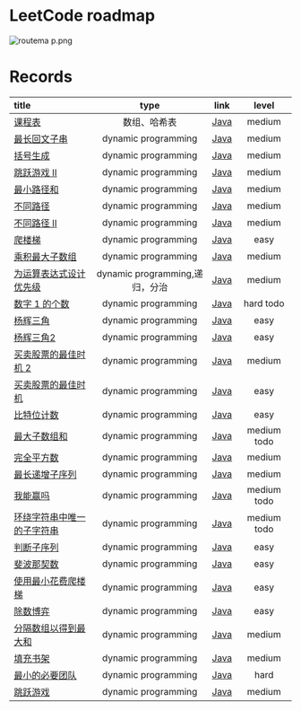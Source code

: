 # LeetCode roadmap

![routema
p.png](routemap.png)

# Records

| title                                                                                                                                               |           type            |                                                  link                                                   |     level     |
|:----------------------------------------------------------------------------------------------------------------------------------------------------|:-------------------------:|:-------------------------------------------------------------------------------------------------------:|:-------------:|
| [课程表](https://leetcode.cn/problems/course-schedule/description/?envType=problem-list-v2&envId=2cktkvj)                                              |          数组、哈希表           |          [Java](https://github.com/xiamo0/leetcodejava/blob/main/src/CourseSchedule_207.java)           |    medium     |
| [最长回文子串](https://leetcode.cn/problems/longest-palindromic-substring/description/?envType=problem-list-v2&envId=dynamic-programming)                 |    dynamic programming    |    [Java](https://github.com/xiamo0/leetcodejava/blob/main/src/dp/LongestPalindromicSubstring.java)     |    medium     |
| [括号生成](https://leetcode.cn/problems/generate-parentheses/description/?envType=problem-list-v2&envId=dynamic-programming)                            |    dynamic programming    |        [Java](https://github.com/xiamo0/leetcodejava/blob/main/src/dp/GenerateParentheses.java)         |    medium     |
| [跳跃游戏 II](https://leetcode.cn/problems/jump-game-ii/description/?envType=problem-list-v2&envId=dynamic-programming)                                 |    dynamic programming    |             [Java](https://github.com/xiamo0/leetcodejava/blob/main/src/dp/JumpGameii.java)             |    medium     |
| [最小路径和](https://leetcode.cn/problems/minimum-path-sum/description/?envType=problem-list-v2&envId=dynamic-programming)                               |    dynamic programming    |           [Java](https://github.com/xiamo0/leetcodejava/blob/main/src/dp/MinimumPathSum.java)           |    medium     |
| [不同路径](https://leetcode.cn/problems/unique-paths/description/?envType=problem-list-v2&envId=dynamic-programming)                                    |    dynamic programming    |            [Java](https://github.com/xiamo0/leetcodejava/blob/main/src/dp/UniquePaths.java)             |    medium     |
| [不同路径 II](https://leetcode.cn/problems/unique-paths/description/?envType=problem-list-v2&envId=dynamic-programming)                                 |    dynamic programming    |           [Java](https://github.com/xiamo0/leetcodejava/blob/main/src/dp/UniquePathsIi.java)            |    medium     |
| [爬楼梯](https://leetcode.cn/problems/climbing-stairs/description/?envType=problem-list-v2&envId=dynamic-programming)                                  |    dynamic programming    |           [Java](https://github.com/xiamo0/leetcodejava/blob/main/src/dp/ClimbingStairs.java)           |     easy      |
| [乘积最大子数组](https://leetcode.cn/problems/maximum-product-subarray/description/)                                                                       |    dynamic programming    |       [Java](https://github.com/xiamo0/leetcodejava/blob/main/src/dp/MaximumProductSubarray.java)       |    medium     |
| [为运算表达式设计优先级](https://leetcode.cn/problems/different-ways-to-add-parentheses/description/?envType=problem-list-v2&envId=dynamic-programming)        | dynamic programming,递归，分治 |   [Java](https://github.com/xiamo0/leetcodejava/blob/main/src/dp/DifferentWaysToAddParentheses.java)    |    medium     |
| [数字 1 的个数](https://leetcode.cn/problems/number-of-digit-one/description/?envType=problem-list-v2&envId=dynamic-programming)                         |    dynamic programming    |          [Java](https://github.com/xiamo0/leetcodejava/blob/main/src/dp/NumberOfDigitOne.java)          |    hard todo    |
| [杨辉三角](https://leetcode.cn/problems/pascals-triangle/description/?envType=problem-list-v2&envId=dynamic-programming)                                |    dynamic programming    |          [Java](https://github.com/xiamo0/leetcodejava/blob/main/src/dp/PascalsTriangle.java)           |     easy      |
| [杨辉三角2](https://leetcode.cn/problems/pascals-triangle-ii/description/?envType=problem-list-v2&envId=dynamic-programming)                            |    dynamic programming    |          [Java](https://github.com/xiamo0/leetcodejava/blob/main/src/dp/PascalsTriangle2.java)          |     easy      |
| [买卖股票的最佳时机 2](https://leetcode.cn/problems/best-time-to-buy-and-sell-stock-ii/description/?envType=problem-list-v2&envId=dynamic-programming)       |    dynamic programming    |     [Java](https://github.com/xiamo0/leetcodejava/blob/main/src/dM/BestTimeToBuyAndSellStock2.java)     |    medium     |
| [买卖股票的最佳时机](https://leetcode.cn/problems/best-time-to-buy-and-sell-stock/description/?envType=problem-list-v2&envId=dynamic-programming)            |    dynamic programming    |     [Java](https://github.com/xiamo0/leetcodejava/blob/main/src/dp/BestTimeToBuyAndSellStock.java)      |     easy      |
| [比特位计数](https://leetcode.cn/problems/counting-bits/description/?envType=problem-list-v2&envId=dynamic-programming)                                  |    dynamic programming    |            [Java](https://github.com/xiamo0/leetcodejava/blob/main/src/dp/CountingBits.java)            |     easy      |
| [最大子数组和](https://leetcode.cn/problems/maximum-subarray/description/?envType=problem-list-v2&envId=dynamic-programming)                              |    dynamic programming    |          [Java](https://github.com/xiamo0/leetcodejava/blob/main/src/dp/MaximumSubarray.java)           | medium   todo |
| [完全平方数](https://leetcode.cn/problems/perfect-squares/description/?envType=problem-list-v2&envId=dynamic-programming)                                |    dynamic programming    |           [Java](https://github.com/xiamo0/leetcodejava/blob/main/src/dp/PerfectSquares.java)           |    medium     |
| [最长递增子序列](https://leetcode.cn/problems/longest-increasing-subsequence/description/?envType=problem-list-v2&envId=dynamic-programming)               |    dynamic programming    |    [Java](https://github.com/xiamo0/leetcodejava/blob/main/src/dp/LongestIncreasingSubsequence.java)    |    medium     |
| [我能赢吗](https://leetcode.cn/problems/can-i-win/description/?envType=problem-list-v2&envId=dynamic-programming)                                       |    dynamic programming    |              [Java](https://github.com/xiamo0/leetcodejava/blob/main/src/dp/CanIWin.java)               | medium   todo |
| [环绕字符串中唯一的子字符串](https://leetcode.cn/problems/unique-substrings-in-wraparound-string/description/?envType=problem-list-v2&envId=dynamic-programming) |    dynamic programming    | [Java](https://github.com/xiamo0/leetcodejava/blob/main/src/dp/UniqueSubstringsInWraparoundString.java) | medium   todo |
| [判断子序列](https://leetcode.cn/problems/IsSubsequence/description/?envType=problem-list-v2&envId=dynamic-programming)                                  |    dynamic programming    |           [Java](https://github.com/xiamo0/leetcodejava/blob/main/src/dp/IsSubsequence.java)            |     easy      |
| [斐波那契数](https://leetcode.cn/problems/fibonacci-number/description/?envType=problem-list-v2&envId=dynamic-programming)                               |    dynamic programming    |          [Java](https://github.com/xiamo0/leetcodejava/blob/main/src/dp/FibonacciNumber.java)           |     easy      |
| [使用最小花费爬楼梯](https://leetcode.cn/problems/MinCostClimbingStairs/description/?envType=problem-list-v2&envId=dynamic-programming)                      |    dynamic programming    |       [Java](https://github.com/xiamo0/leetcodejava/blob/main/src/dp/MinCostClimbingStairs.java)        |     easy      |
| [除数博弈](https://leetcode.cn/problems/DivisorGame/description/?envType=problem-list-v2&envId=dynamic-programming)                                     |    dynamic programming    |            [Java](https://github.com/xiamo0/leetcodejava/blob/main/src/dp/DivisorGame.java)             |     easy      |
| [分隔数组以得到最大和](https://leetcode.cn/problems/partition-array-for-maximum-sum/description/?envType=problem-list-v2&envId=dynamic-programming)           |    dynamic programming    |    [Java](https://github.com/xiamo0/leetcodejava/blob/main/src/dp/PartitionArrayForMaximumSum.java)     |    medium     |
| [填充书架](https://leetcode.cn/problems/filling-bookcase-shelves/description/?envType=problem-list-v2&envId=dynamic-programming)                        |    dynamic programming    |       [Java](https://github.com/xiamo0/leetcodejava/blob/main/src/dp/FillingBookcaseShelves.java)       |    medium     |
| [最小的必要团队](https://leetcode.cn/problems/smallest-sufficient-team/description/?envType=problem-list-v2&envId=dynamic-programming)                     |    dynamic programming    |       [Java](https://github.com/xiamo0/leetcodejava/blob/main/src/dp/SmallestSufficientTeam.java)       |     hard      |
| [跳跃游戏](https://leetcode.cn/problems/jump-game/description/?envType=problem-list-v2&envId=dynamic-programming)                     |    dynamic programming    |              [Java](https://github.com/xiamo0/leetcodejava/blob/main/src/dp/JumpGame.java)              |    medium     |


